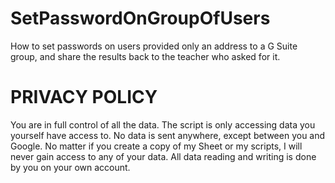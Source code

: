 # SetPasswordOnGroupOfUsers
How to set passwords on users provided only an address to a G Suite group,
and share the results back to the teacher who asked for it.

# PRIVACY POLICY

You are in full control of all the data. The script is only accessing data you yourself have access to. No data is sent anywhere, except between you and Google. No matter if you create a copy of my Sheet or my scripts, I will never gain access to any of your data. All data reading and writing is done by you on your own account.
